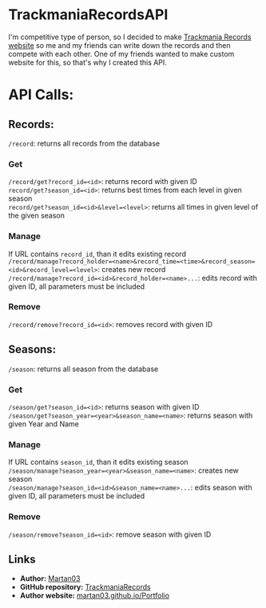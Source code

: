 # TrackmaniaRecordsAPI

I'm competitive type of person, so I decided to make [Trackmania Records website](https://github.com/Martan03/TrackmaniaRecords) so me and my friends 
can write down the records and then compete with each other. One of my friends wanted to make custom website for this, so that's why I created this API.

# API Calls:
## Records:
```/record```: returns all records from the database  
### Get
```/record/get?record_id=<id>```: returns record with given ID  
```record/get?season_id=<id>```: returns best times from each level in given season  
```record/get?season_id=<id>&level=<level>```: returns all times in given level of the given season  
### Manage
If URL contains ```record_id```, than it edits existing record  
```/record/manage?record_holder=<name>&record_time=<time>&record_season=<id>&record_level=<level>```: creates new record  
```/record/manage?record_id=<id>&record_holder=<name>...```: edits record with given ID, all parameters must be included
### Remove
```/record/remove?record_id=<id>```: removes record with given ID

## Seasons:
```/season```: returns all season from the database  
### Get
```/season/get?season_id=<id>```: returns season with given ID  
```/season/get?season_year=<year>&season_name=<name>```: returns season with given Year and Name  
### Manage
If URL contains ```season_id```, than it edits existing season  
```/season/manage?season_year=<year>&season_name=<name>```: creates new season  
```/season/manage?season_id=<id>&season_name=<name>...```: edits season with given ID, all parameters must be included  
### Remove
```/season/remove?season_id=<id>```: remove season with given ID  

## Links
- **Author:** [Martan03](https://github.com/Martan03)
- **GitHub repository:** [TrackmaniaRecords](https://github.com/Martan03/TrackmaniaRecords)
- **Author website:** [martan03.github.io/Portfolio](https://martan03.github.io/Portfolio/)
